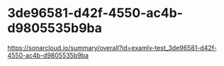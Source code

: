 # 3de96581-d42f-4550-ac4b-d9805535b9ba
https://sonarcloud.io/summary/overall?id=examly-test_3de96581-d42f-4550-ac4b-d9805535b9ba
